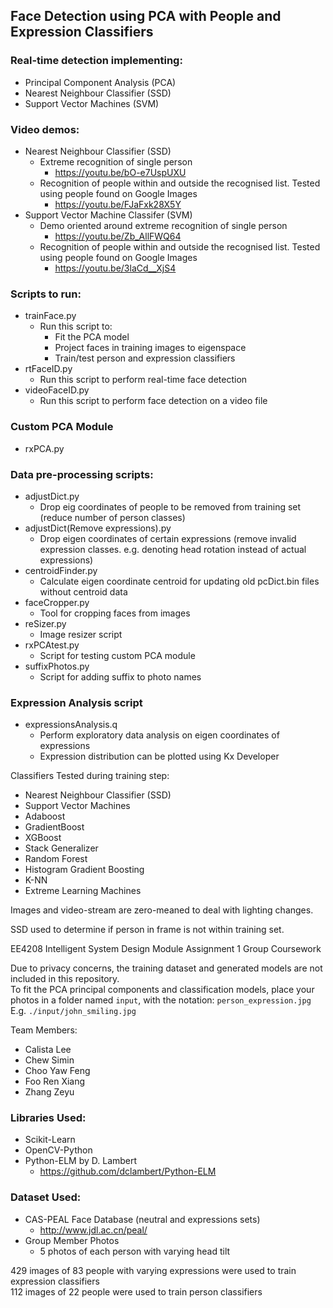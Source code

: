 ## Face Detection using PCA with People and Expression Classifiers

### Real-time detection implementing:
  - Principal Component Analysis (PCA)
  - Nearest Neighbour Classifier (SSD)
  - Support Vector Machines (SVM)
  
### Video demos:
- Nearest Neighbour Classifier (SSD)
  - Extreme recognition of single person
    - https://youtu.be/bO-e7UspUXU 
  - Recognition of people within and outside the recognised list. Tested using people found on Google Images
    - https://youtu.be/FJaFxk28X5Y
- Support Vector Machine Classifer (SVM)
  - Demo oriented around extreme recognition of single person
    - https://youtu.be/Zb_AllFWQ64
  - Recognition of people within and outside the recognised list. Tested using people found on Google Images
    - https://youtu.be/3laCd__XjS4

### Scripts to run:
- trainFace.py
  - Run this script to:
    - Fit the PCA model
    - Project faces in training images to eigenspace
    - Train/test person and expression classifiers
- rtFaceID.py
  - Run this script to perform real-time face detection
- videoFaceID.py
  - Run this script to perform face detection on a video file

### Custom PCA Module
- rxPCA.py

### Data pre-processing scripts:
- adjustDict.py
  - Drop eig coordinates of people to be removed from training set (reduce number of person classes)
- adjustDict(Remove expressions).py
  - Drop eigen coordinates of certain expressions (remove invalid expression classes. e.g. denoting head rotation instead of actual expressions)
- centroidFinder.py
  - Calculate eigen coordinate centroid for updating old pcDict.bin files without centroid data
- faceCropper.py
  - Tool for cropping faces from images
- reSizer.py
  - Image resizer script
- rxPCAtest.py
  - Script for testing custom PCA module
- suffixPhotos.py
  - Script for adding suffix to photo names

### Expression Analysis script
- expressionsAnalysis.q
  - Perform exploratory data analysis on eigen coordinates of expressions
  - Expression distribution can be plotted using Kx Developer
  
Classifiers Tested during training step:
- Nearest Neighbour Classifier (SSD)
- Support Vector Machines
- Adaboost
- GradientBoost
- XGBoost
- Stack Generalizer
- Random Forest
- Histogram Gradient Boosting
- K-NN 
- Extreme Learning Machines
    
Images and video-stream are zero-meaned to deal with lighting changes.
  
SSD used to determine if person in frame is not within training set.
  
EE4208 Intelligent System Design Module Assignment 1 Group Coursework

Due to privacy concerns, the training dataset and generated models are not included in this repository.  
To fit the PCA principal components and classification models, place your photos in a folder named `input`, with the notation: `person_expression.jpg`  
E.g. `./input/john_smiling.jpg`
  

Team Members:
- Calista Lee
- Chew Simin
- Choo Yaw Feng
- Foo Ren Xiang
- Zhang Zeyu
  
### Libraries Used:
- Scikit-Learn  
- OpenCV-Python  
- Python-ELM by D. Lambert  
  - https://github.com/dclambert/Python-ELM

### Dataset Used:
- CAS-PEAL Face Database (neutral and expressions sets)
  - http://www.jdl.ac.cn/peal/
- Group Member Photos
  - 5 photos of each person with varying head tilt  
  
429 images of 83 people with varying expressions were used to train expression classifiers  
112 images of 22 people were used to train person classifiers  
